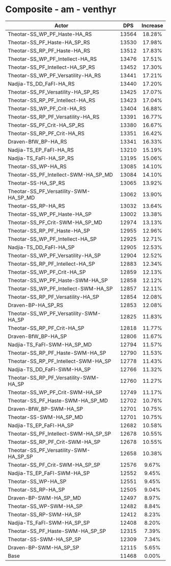 # Composite - am - venthyr
| Actor | DPS | Increase |
|---|:---:|:---:|
|Theotar-SS_WP_PF_Haste-HA_RS|13564|18.28%|
|Theotar-SS_PF_Haste-HA_SP_RS|13530|17.98%|
|Theotar-SS_RP_PF_Haste-HA_RS|13512|17.83%|
|Theotar-SS_WP_PF_Intellect-HA_RS|13476|17.51%|
|Theotar-SS_PF_Intellect-HA_SP_RS|13452|17.30%|
|Theotar-SS_WP_PF_Versatility-HA_RS|13441|17.21%|
|Nadjia-TS_DD_FaFl-HA_RS|13440|17.20%|
|Theotar-SS_PF_Versatility-HA_SP_RS|13425|17.07%|
|Theotar-SS_RP_PF_Intellect-HA_RS|13423|17.04%|
|Theotar-SS_WP_PF_Crit-HA_RS|13404|16.88%|
|Theotar-SS_RP_PF_Versatility-HA_RS|13391|16.77%|
|Theotar-SS_PF_Crit-HA_SP_RS|13380|16.67%|
|Theotar-SS_RP_PF_Crit-HA_RS|13351|16.42%|
|Draven-BfW_BP-HA_RS|13341|16.33%|
|Nadjia-TS_EP_FaFl-HA_RS|13210|15.19%|
|Nadjia-TS_FaFl-HA_SP_RS|13195|15.06%|
|Theotar-SS_WP-HA_RS|13085|14.10%|
|Theotar-SS_PF_Intellect-SWM-HA_SP_MD|13084|14.10%|
|Theotar-SS-HA_SP_RS|13065|13.92%|
|Theotar-SS_PF_Versatility-SWM-HA_SP_MD|13062|13.90%|
|Theotar-SS_RP-HA_RS|13032|13.64%|
|Theotar-SS_WP_PF_Haste-HA_SP|13002|13.38%|
|Theotar-SS_PF_Crit-SWM-HA_SP_MD|12974|13.13%|
|Theotar-SS_RP_PF_Haste-HA_SP|12955|12.96%|
|Theotar-SS_WP_PF_Intellect-HA_SP|12925|12.71%|
|Nadjia-TS_DD_FaFl-HA_SP|12905|12.53%|
|Theotar-SS_WP_PF_Versatility-HA_SP|12904|12.52%|
|Theotar-SS_RP_PF_Intellect-HA_SP|12883|12.34%|
|Theotar-SS_WP_PF_Crit-HA_SP|12859|12.13%|
|Theotar-SS_WP_PF_Haste-SWM-HA_SP|12858|12.12%|
|Theotar-SS_WP_PF_Intellect-SWM-HA_SP|12857|12.11%|
|Theotar-SS_RP_PF_Versatility-HA_SP|12854|12.08%|
|Draven-BP-HA_SP_RS|12853|12.08%|
|Theotar-SS_WP_PF_Versatility-SWM-HA_SP|12825|11.83%|
|Theotar-SS_RP_PF_Crit-HA_SP|12818|11.77%|
|Draven-BfW_BP-HA_SP|12806|11.67%|
|Nadjia-TS_FaFl-SWM-HA_SP_MD|12794|11.57%|
|Theotar-SS_RP_PF_Haste-SWM-HA_SP|12790|11.53%|
|Theotar-SS_RP_PF_Intellect-SWM-HA_SP|12778|11.43%|
|Nadjia-TS_DD_FaFl-SWM-HA_SP|12766|11.32%|
|Theotar-SS_RP_PF_Versatility-SWM-HA_SP|12760|11.27%|
|Theotar-SS_WP_PF_Crit-SWM-HA_SP|12749|11.17%|
|Theotar-SS_PF_Haste-SWM-HA_SP_MD|12702|10.76%|
|Draven-BfW_BP-SWM-HA_SP|12701|10.75%|
|Theotar-SS-SWM-HA_SP_MD|12701|10.75%|
|Nadjia-TS_EP_FaFl-HA_SP|12682|10.58%|
|Theotar-SS_PF_Intellect-SWM-HA_SP_SP|12678|10.55%|
|Theotar-SS_RP_PF_Crit-SWM-HA_SP|12678|10.55%|
|Theotar-SS_PF_Versatility-SWM-HA_SP_SP|12658|10.38%|
|Theotar-SS_PF_Crit-SWM-HA_SP_SP|12576|9.67%|
|Nadjia-TS_EP_FaFl-SWM-HA_SP|12552|9.45%|
|Theotar-SS_WP-HA_SP|12551|9.45%|
|Theotar-SS_RP-HA_SP|12505|9.04%|
|Draven-BP-SWM-HA_SP_MD|12497|8.97%|
|Theotar-SS_WP-SWM-HA_SP|12482|8.84%|
|Theotar-SS_RP-SWM-HA_SP|12412|8.23%|
|Nadjia-TS_FaFl-SWM-HA_SP_SP|12408|8.20%|
|Theotar-SS_PF_Haste-SWM-HA_SP_SP|12315|7.39%|
|Theotar-SS-SWM-HA_SP_SP|12309|7.34%|
|Draven-BP-SWM-HA_SP_SP|12115|5.65%|
|Base|11468|0.00%|
